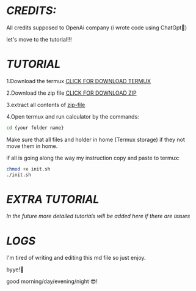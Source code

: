 # **_CREDITS:_**
All credits supposed to OpenAi company
(i wrote code using ChatGpt🥲)

let's move to the tutorial!!!

# **_TUTORIAL_**

1.Download the termux
[CLICK FOR DOWNLOAD TERMUX](https://f-droid.org/repo/com.termux_118.apk)

2.Download the zip file
[CLICK FOR DOWNLOAD ZIP](https://github.com/Amachono/Termux-Calculator/archive/refs/heads/main.zip)

3.extract all contents of [zip-file](https://github.com/Amachono/Termux-Calculator/archive/refs/heads/main.zip)

4.Open termux and run calculator by the commands:
```sh
cd {your folder name}
```
Make sure that all files and holder in home (Termux storage)
if they not move them in home.

if all is going along the way my instruction copy and paste
to termux:
```sh
chmod +x init.sh
./init.sh
```

# **_EXTRA TUTORIAL_**
_In the future more detailed tutorials will be added here if there are issues_


# **_LOGS_**
I'm tired of writing and editing this md file so just enjoy.

byye!🫡

good morning/day/evening/night 😎!




